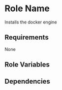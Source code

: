 Role Name
=========

Installs the docker engine

Requirements
------------

None

Role Variables
--------------



Dependencies
------------

